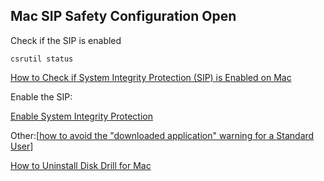 ## Mac SIP Safety Configuration Open

Check if the SIP is enabled

```
csrutil status
```

[How to Check if System Integrity Protection (SIP) is Enabled on Mac](https://osxdaily.com/2018/08/01/check-system-integrity-protection-sip-status-mac/)



Enable the SIP:

[Enable System Integrity Protection](https://developer.apple.com/documentation/security/disabling_and_enabling_system_integrity_protection)

Other:[[how to avoid the "downloaded application" warning for a Standard User](https://apple.stackexchange.com/questions/329603/how-to-avoid-the-downloaded-application-warning-for-a-standard-user)]

[How to Uninstall Disk Drill for Mac](https://www.cleverfiles.com/help/how-to-uninstall-disk-drill/)
